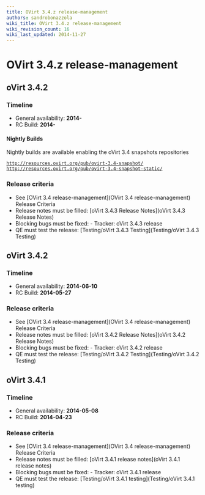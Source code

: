 ```yaml
---
title: OVirt 3.4.z release-management
authors: sandrobonazzola
wiki_title: OVirt 3.4.z release-management
wiki_revision_count: 16
wiki_last_updated: 2014-11-27
---
```


# OVirt 3.4.z release-management

## oVirt 3.4.2

### Timeline

*   General availability: **2014-**
*   RC Build: **2014-**

#### Nightly Builds

Nightly builds are available enabling the oVirt 3.4 snapshots repositories

[`http://resources.ovirt.org/pub/ovirt-3.4-snapshot/`](http://resources.ovirt.org/pub/ovirt-3.4-snapshot/)
[`http://resources.ovirt.org/pub/ovirt-3.4-snapshot-static/`](http://resources.ovirt.org/pub/ovirt-3.4-snapshot-static/)

### Release criteria

*   See [OVirt 3.4 release-management](OVirt 3.4 release-management) Release Criteria
*   Release notes must be filled: [oVirt 3.4.3 Release Notes](oVirt 3.4.3 Release Notes)
*   Blocking bugs must be fixed:  - Tracker: oVirt 3.4.3 release
*   QE must test the release: [Testing/oVirt 3.4.3 Testing](Testing/oVirt 3.4.3 Testing)

## oVirt 3.4.2

### Timeline

*   General availability: **2014-06-10**
*   RC Build: **2014-05-27**

### Release criteria

*   See [OVirt 3.4 release-management](OVirt 3.4 release-management) Release Criteria
*   Release notes must be filled: [oVirt 3.4.2 Release Notes](oVirt 3.4.2 Release Notes)
*   Blocking bugs must be fixed:  - Tracker: oVirt 3.4.2 release
*   QE must test the release: [Testing/oVirt 3.4.2 Testing](Testing/oVirt 3.4.2 Testing)

## oVirt 3.4.1

### Timeline

*   General availability: **2014-05-08**
*   RC Build: **2014-04-23**

### Release criteria

*   See [OVirt 3.4 release-management](OVirt 3.4 release-management) Release Criteria
*   Release notes must be filled: [oVirt 3.4.1 release notes](oVirt 3.4.1 release notes)
*   Blocking bugs must be fixed:  - Tracker: oVirt 3.4.1 release
*   QE must test the release: [Testing/oVirt 3.4.1 testing](Testing/oVirt 3.4.1 testing)
